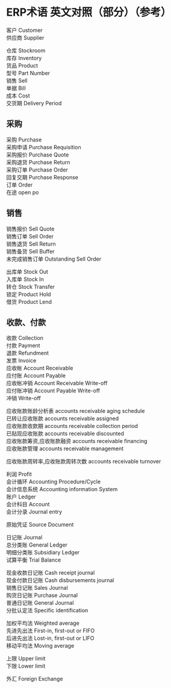 # ERP术语 英文对照（部分）（参考）

客户 Customer  
供应商 Supplier

仓库 Stockroom  
库存 Inventory  
货品 Product  
型号 Part Number  
销售 Sell  
单据 Bill  
成本 Cost  
交货期 Delivery Period

## 采购

采购 Purchase  
采购申请 Purchase Requisition  
采购报价 Purchase Quote  
采购退货 Purchase Return  
采购订单 Purchase Order  
回复交期 Purchase Response  
订单 Order  
在途 open po

## 销售

销售报价 Sell Quote  
销售订单 Sell Order  
销售退货 Sell Return  
销售备货 Sell Buffer  
未完成销售订单 Outstanding Sell Order

出库单 Stock Out  
入库单 Stock In  
转仓 Stock Transfer  
锁定 Product Hold  
借货 Product Lend

## 收款、付款

收款 Collection  
付款 Payment  
退款 Refundment  
发票 Invoice  
应收帐 Account Receivable  
应付账 Account Payable  
应收帐冲销 Account Receivable Write-off  
应付账冲销 Account Payable Write-off  
冲销 Write-off

应收账款账龄分析表 accounts receivable aging schedule  
已转让应收账款 accounts receivable assigned  
应收账款收款期 accounts receivable collection period  
已贴现应收账款 accounts receivable discounted  
应收账款筹资,应收账款融资 accounts receivable financing  
应收账款管理 accounts receivable management

应收账款周转率,应收账款周转次数 accounts receivable turnover

利润 Profit  
会计循环 Accounting Procedure/Cycle  
会计信息系统 Accounting information System  
账户 Ledger  
会计科目 Account  
会计分录 Journal entry

原始凭证 Source Document

日记账 Journal  
总分类账 General Ledger  
明细分类账 Subsidiary Ledger  
试算平衡 Trial Balance

现金收款日记账 Cash receipt journal  
现金付款日记账 Cash disbursements journal  
销售日记账 Sales Journal  
购货日记账 Purchase Journal  
普通日记账 General Journal  
分批认定法 Specific identification

加权平均法 Weighted average  
先进先出法 First-in, first-out or FIFO  
后进先出法 Lost-in, first-out or LIFO  
移动平均法 Moving average

上限 Upper limit  
下限 Lower limit

外汇 Foreign Exchange

